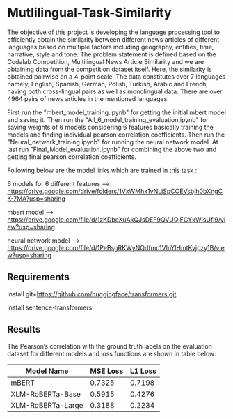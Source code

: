 # Mutlilingual-Task-Similarity


The objective of this project is developing the
language processing tool to efficiently obtain the
similarity between different news articles of different
languages based on multiple factors including
geography, entities, time, narrative, style and
tone. The problem statement is defined based on
the Codalab Competition, Multilingual News Article
Similarity and we are obtaining data from the
competition dataset itself. Here, the similarity is
obtained pairwise on a 4-point scale. The data constitutes
over 7 languages namely, English, Spanish,
German, Polish, Turkish, Arabic and French, having
both cross-lingual pairs as well as monolingual
data. There are over 4964 pairs of news articles in
the mentioned languages.

First run the "mbert_model_training.ipynb" for getting the initial mbert model and saving it.
Then run the "All_6_model_training_evaluation.ipynb" for saving weights of 6 models considering 6 features basically training the models and finding individual pearson correlation coefficients.
Then run the "Neural_network_training.ipynb" for running the neural network model.
At last run "Final_Model_evaluation.ipynb" for combining the above two and getting final pearson correlation coefficients.


Following below are the model links which are trained in this task :
 
 6 models for 6 different features -->
https://drive.google.com/drive/folders/1VxWMhx1vNLjSpCOEVsbjh0bXngCK-7MA?usp=sharing

mbert model -->
https://drive.google.com/file/d/1zKDbeXuAkQJsDEF9QVUQjFGYxWIsUfi9/view?usp=sharing

neural network model -->
https://drive.google.com/file/d/1PeBsgRKWyNQdfmc1VInYlHmtKvjpzy1B/view?usp=sharing


## Requirements 
install git+https://github.com/huggingface/transformers.git

install sentence-transformers

## Results 

The Pearson’s correlation with the ground truth
labels on the evaluation dataset for different models
and loss functions are shown in table below: 

| Model Name  | MSE Loss | L1 Loss |
| ------------- | ------------- | ------------- |
| mBERT  | 0.7325  | 0.7198 |
| XLM-RoBERTa-Base  | 0.5915  | 0.4276 |
| XLM-RoBERTa-Large  | 0.3188  | 0.2234 |
